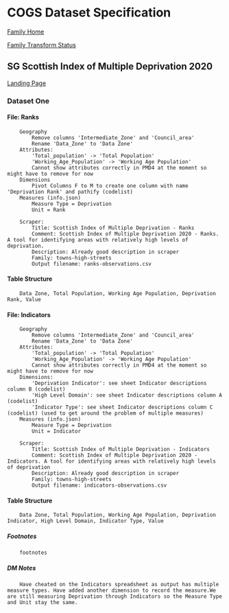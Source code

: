 # COGS Dataset Specification

[Family Home](https://gss-cogs.github.io/family-towns-and-high-streets/datasets/specmenu.html)

[Family Transform Status](https://gss-cogs.github.io/family-towns-and-high-streets/datasets/index.html)

## SG Scottish Index of Multiple Deprivation 2020 

[Landing Page](https://www.gov.scot/collections/scottish-index-of-multiple-deprivation-2020/)


### Dataset One

#### File: Ranks

		Geography
			Remove columns 'Intermediate_Zone' and 'Council_area'
			Rename 'Data_Zone' to 'Data Zone'
		Attributes:
			'Total_population' -> 'Total Population'
			'Working_Age_Population' -> 'Working Age Population'
			Cannot show attributes correctly in PMD4 at the moment so might have to remove for now
		Dimensions
			Pivot Columns F to M to create one column with name 'Deprivation Rank' and pathify (codelist)
		Measures (info.json)
			Measure Type = Deprivation
			Unit = Rank

		Scraper:
			Title: Scottish Index of Multiple Deprivation - Ranks
			Comment: Scottish Index of Multiple Deprivation 2020 - Ranks. A tool for identifying areas with relatively high levels of deprivation.
			Description: Already good description in scraper
			Family: towns-high-streets
			Output filename: ranks-observations.csv

#### Table Structure

		Data Zone, Total Population, Working Age Population, Deprivation Rank, Value

#### File: Indicators

		Geography
			Remove columns 'Intermediate_Zone' and 'Council_area'
			Rename 'Data_Zone' to 'Data Zone'
		Attributes:
			'Total_population' -> 'Total Population'
			'Working_Age_Population' -> 'Working Age Population'
			Cannot show attributes correctly in PMD4 at the moment so might have to remove for now
		Dimensions:
			'Deprivation Indicator': see sheet Indicator descriptions column B (codelist)
			'High Level Domain': see sheet Indicator descriptions column A (codelist)
			'Indicator Type': see sheet Indicator descriptions column C (codelist) (used to get around the problem of multiple measures)
		Measures (info.json)
			Measure Type = Deprivation
			Unit = Indicator

		Scraper:
			Title: Scottish Index of Multiple Deprivation - Indicators
			Comment: Scottish Index of Multiple Deprivation 2020 - Indicators. A tool for identifying areas with relatively high levels of deprivation
			Description: Already good description in scraper
			Family: towns-high-streets
			Output filename: indicators-observations.csv
			
#### Table Structure

		Data Zone, Total Population, Working Age Population, Deprivation Indicator, High Level Domain, Indicator Type, Value

##### Footnotes

		footnotes

##### DM Notes

		Have cheated on the Indicators spreadsheet as output has multiple measure types. Have added another dimension to record the measure.We are still measuring Deprivation through Indicators so the Measure Type and Unit stay the same.

